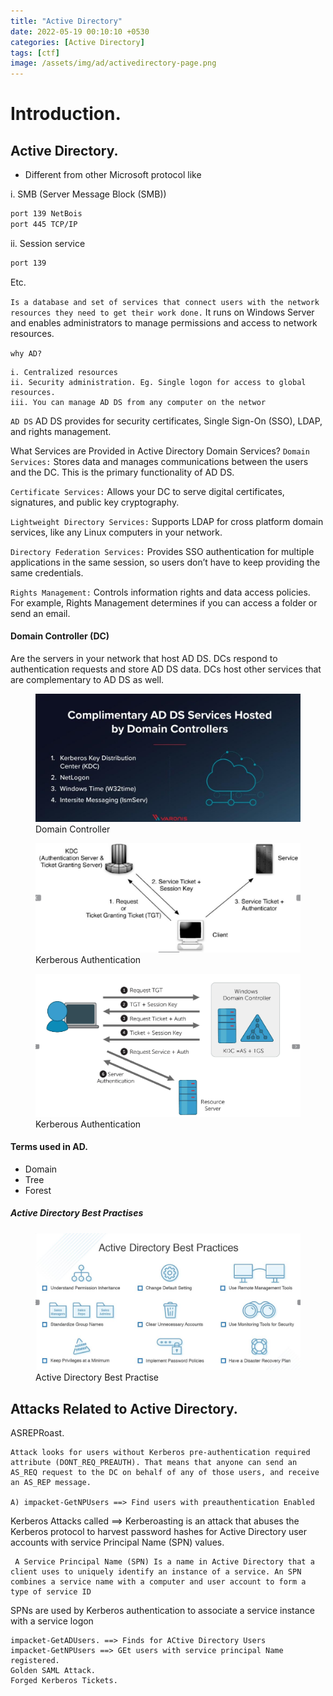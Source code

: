 ```yaml
---
title: "Active Directory"
date: 2022-05-19 00:10:10 +0530
categories: [Active Directory]
tags: [ctf]
image: /assets/img/ad/activedirectory-page.png
---
```


# Introduction.

## Active Directory.


-  Different from other Microsoft protocol like

i. SMB (Server Message Block (SMB))

```bash
port 139 NetBois
port 445 TCP/IP
```
ii. Session service

```bash
port 139
```
Etc.

`Is a database and set of services that connect users with the network resources they need to get their work done.`
It runs on Windows Server and enables administrators to manage permissions and access
to network resources.

`why AD?`

```console
i. Centralized resources
ii. Security administration. Eg. Single logon for access to global resources.
iii. You can manage AD DS from any computer on the networ
```
`AD DS`
   AD DS provides for security certificates, Single Sign-On (SSO),
LDAP, and rights management.

What Services are Provided in Active Directory Domain Services?
`Domain Services:` Stores data and manages communications
between the users and the DC. This is the primary functionality of AD
DS.

`Certificate Services:` Allows your DC to serve digital certificates,
signatures, and public key cryptography.

`Lightweight Directory Services:` Supports LDAP for cross platform domain services, like
any Linux computers in your network.

`Directory Federation Services:` Provides SSO authentication for multiple applications in
the same session, so users don’t have to keep providing the same credentials.

`Rights Management:` Controls information rights and data access policies. For
example, Rights Management determines if you can access a folder or send an email.

#### Domain Controller (DC)

Are the servers in your network that host AD DS. DCs respond to authentication requests and store
AD DS data. DCs host other services that are complementary to AD DS as well.

<figure>
<img src="/assets/img/ad/dc.png" alt="Domain controller">
<figcaption>Domain Controller</figcaption>
</figure>

<figure>
<img src="/assets/img/ad/kb.png" alt="kb">
<figcaption>Kerberous Authentication</figcaption>
</figure>


<figure>
<img src="/assets/img/ad/kb2.png" alt="kb">
<figcaption>Kerberous Authentication</figcaption>
</figure>

#### Terms used in AD.

- Domain
- Tree
- Forest


##### Active Directory Best Practises

<figure>
<img src="/assets/img/ad/adbest.png" alt="ad best">
<figcaption>Active Directory Best Practise</figcaption>
</figure>

## Attacks Related to Active Directory.

ASREPRoast.

    Attack looks for users without Kerberos pre-authentication required attribute (DONT_REQ_PREAUTH). That means that anyone can send an AS_REQ request to the DC on behalf of any of those users, and receive an AS_REP message.

    A) impacket-GetNPUsers ==> Find users with preauthentication Enabled
    
Kerberos Attacks called ==> Kerberoasting is an attack that abuses the Kerberos protocol to harvest password hashes for Active Directory user accounts with service Principal Name (SPN) values.

     A Service Principal Name (SPN) Is a name in Active Directory that a client uses to uniquely identify an instance of a service. An SPN combines a service name with a computer and user account to form a type of service ID
SPNs are used by Kerberos authentication to associate a service instance with a service logon

	impacket-GetADUsers. ==> Finds for ACtive Directory Users
	impacket-GetNPUsers ==> GEt users with service principal Name registered. 
	Golden SAML Attack.
	Forged Kerberos Tickets.